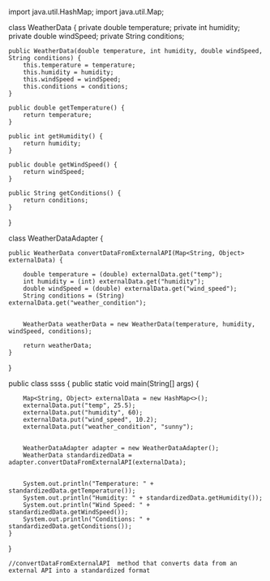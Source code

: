 import java.util.HashMap;
import java.util.Map;

class WeatherData {
    private double temperature;
    private int humidity;
    private double windSpeed;
    private String conditions;

    public WeatherData(double temperature, int humidity, double windSpeed, String conditions) {
        this.temperature = temperature;
        this.humidity = humidity;
        this.windSpeed = windSpeed;
        this.conditions = conditions;
    }

    public double getTemperature() {
        return temperature;
    }

    public int getHumidity() {
        return humidity;
    }

    public double getWindSpeed() {
        return windSpeed;
    }

    public String getConditions() {
        return conditions;
    }




}


class WeatherDataAdapter {

    public WeatherData convertDataFromExternalAPI(Map<String, Object> externalData) {

        double temperature = (double) externalData.get("temp");
        int humidity = (int) externalData.get("humidity");
        double windSpeed = (double) externalData.get("wind_speed");
        String conditions = (String) externalData.get("weather_condition");


        WeatherData weatherData = new WeatherData(temperature, humidity, windSpeed, conditions);

        return weatherData;
    }
}

public class ssss {
    public static void main(String[] args) {

        Map<String, Object> externalData = new HashMap<>();
        externalData.put("temp", 25.5);
        externalData.put("humidity", 60);
        externalData.put("wind_speed", 10.2);
        externalData.put("weather_condition", "sunny");


        WeatherDataAdapter adapter = new WeatherDataAdapter();
        WeatherData standardizedData = adapter.convertDataFromExternalAPI(externalData);


        System.out.println("Temperature: " + standardizedData.getTemperature());
        System.out.println("Humidity: " + standardizedData.getHumidity());
        System.out.println("Wind Speed: " + standardizedData.getWindSpeed());
        System.out.println("Conditions: " + standardizedData.getConditions());
    }
}

    //convertDataFromExternalAPI  method that converts data from an external API into a standardized format
